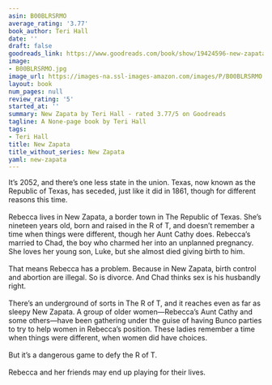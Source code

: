 ```yaml
---
asin: B00BLRSRMO
average_rating: '3.77'
book_author: Teri Hall
date: ''
draft: false
goodreads_link: https://www.goodreads.com/book/show/19424596-new-zapata
image:
- B00BLRSRMO.jpg
image_url: https://images-na.ssl-images-amazon.com/images/P/B00BLRSRMO.01._SCLZZZZZZZ.jpg
layout: book
num_pages: null
review_rating: '5'
started_at: ''
summary: New Zapata by Teri Hall - rated 3.77/5 on Goodreads
tagline: A None-page book by Teri Hall
tags:
- Teri Hall
title: New Zapata
title_without_series: New Zapata
yaml: new-zapata
---
```


It’s 2052, and there’s one less state in the union. Texas, now known as the Republic of Texas, has seceded, just like it did in 1861, though for different reasons this time. <br /> <br />Rebecca lives in New Zapata, a border town in The Republic of Texas. She’s nineteen years old, born and raised in the R of T, and doesn’t remember a time when things were different, though her Aunt Cathy does. Rebecca’s married to Chad, the boy who charmed her into an unplanned pregnancy. She loves her young son, Luke, but she almost died giving birth to him.<br /><br />That means Rebecca has a problem. Because in New Zapata, birth control and abortion are illegal. So is divorce. And Chad thinks sex is his husbandly right. <br /> <br />There’s an underground of sorts in The R of T, and it reaches even as far as sleepy New Zapata. A group of older women—Rebecca’s Aunt Cathy and some others—have been gathering under the guise of having Bunco parties to try to help women in Rebecca’s position. These ladies remember a time when things were different, when women did have choices. <br /><br />But it’s a dangerous game to defy the R of T. <br /><br />Rebecca and her friends may end up playing for their lives.